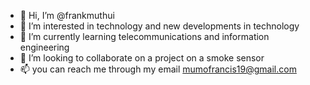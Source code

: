- 👋 Hi, I’m @frankmuthui
- 👀 I’m interested in technology and new developments in technology
- 🌱 I’m currently learning telecommunications and information engineering
- 💞️ I’m looking to collaborate on a project on a smoke sensor
- 📫 you can reach me through my email mumofrancis19@gmail.com

<!---
frankmuthui/frankmuthui is a ✨ special ✨ repository because its `README.md` (this file) appears on your GitHub profile.
You can click the Preview link to take a look at your changes.
--->
